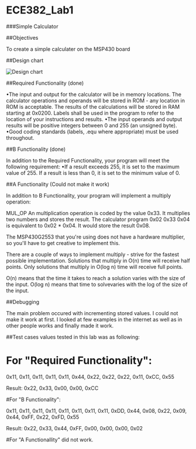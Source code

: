 ECE382_Lab1
===========

###Simple Calculator

##Objectives

To create a simple calculater on the MSP430 board

##Design chart

![Design chart](http://i61.tinypic.com/33xyio8.png?raw=true "Design chart")

##Required Functionality (done)

•The input and output for the calculator will be in memory locations. The calculator operations and operands will be stored in ROM - any location in ROM is acceptable. The results of the calculations will be stored in RAM starting at 0x0200. Labels shall be used in the program to refer to the location of your instructions and results.
•The input operands and output results will be positive integers between 0 and 255 (an unsigned byte).
•Good coding standards (labels, .equ where appropriate) must be used throughout.


##B Functionality (done)

In addition to the Required Functionality, your program will meet the following requirement:
•If a result exceeds 255, it is set to the maximum value of 255. If a result is less than 0, it is set to the minimum value of 0.

##A Functionality (Could not make it work)

In addition to B Functionality, your program will implement a multiply operation:

MUL_OP
An multiplication operation is coded by the value 0x33. It multiplies two numbers and stores the result.
The calculator program 0x02 0x33 0x04 is equivalent to 0x02 * 0x04. It would store the result 0x08.

The MSP430G2553 that you're using does not have a hardware multiplier, so you'll have to get creative to implement this.

There are a couple of ways to implement multiply - strive for the fastest possible implementation. Solutions that multiply in O(n) time will receive half points. Only solutions that multiply in O(log n) time will receive full points.

O(n) means that the time it takes to reach a solution varies with the size of the input. O(log n) means that time to solvevaries with the log of the size of the input.

##Debugging

The main problem occured with incrementing stored values. I could not make it work at first. I looked at few examples in the internet as well as in other people works and finally made it work. 

##Test cases values tested in this lab was as following:

# For "Required Functionality":

0x11, 0x11, 0x11, 0x11, 0x11, 0x44, 0x22, 0x22, 0x22, 0x11, 0xCC, 0x55

Result: 0x22, 0x33, 0x00, 0x00, 0xCC

#For "B Functionality":

0x11, 0x11, 0x11, 0x11, 0x11, 0x11, 0x11, 0x11, 0xDD, 0x44, 0x08, 0x22, 0x09, 0x44, 0xFF, 0x22, 0xFD, 0x55

Result: 0x22, 0x33, 0x44, 0xFF, 0x00, 0x00, 0x00, 0x02

#For "A Functionallity" did not work.
